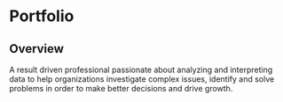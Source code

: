 # Portfolio

## Overview 
A result driven professional passionate about analyzing and interpreting data to help organizations investigate complex issues, identify and solve problems in order to make better decisions and drive growth.